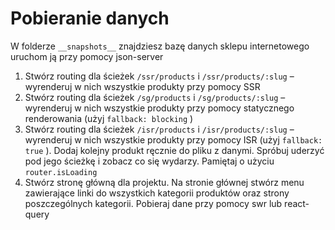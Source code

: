 # Pobieranie danych

W folderze `__snapshots__` znajdziesz bazę danych sklepu internetowego uruchom ją przy pomocy json-server

1. Stwórz routing dla ścieżek `/ssr/products` i `/ssr/products/:slug` – wyrenderuj w nich wszystkie produkty przy pomocy SSR
2. Stwórz routing dla ścieżek `/sg/products` i `/sg/products/:slug` – wyrenderuj w nich wszystkie produkty przy pomocy statycznego renderowania (użyj `fallback: blocking` )
3. Stwórz routing dla ścieżek `/isr/products` i `/isr/products/:slug` – wyrenderuj w nich wszystkie produkty przy pomocy ISR (użyj `fallback: true` ). Dodaj kolejny produkt ręcznie do pliku z danymi. Spróbuj uderzyć pod jego ścieżkę i zobacz co się wydarzy. Pamiętaj o użyciu `router.isLoading`
4. Stwórz stronę główną dla projektu. Na stronie głównej stwórz menu zawierające linki do wszystkich kategorii produktów oraz strony poszczególnych kategorii. Pobieraj dane przy pomocy swr lub react-query